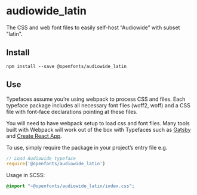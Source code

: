 
# audiowide_latin

The CSS and web font files to easily self-host “Audiowide” with subset "latin".

## Install

`npm install --save @openfonts/audiowide_latin`

## Use

Typefaces assume you’re using webpack to process CSS and files. Each typeface
package includes all necessary font files (woff2, woff) and a CSS file with
font-face declarations pointing at these files.

You will need to have webpack setup to load css and font files. Many tools built
with Webpack will work out of the box with Typefaces such as [Gatsby](https://github.com/gatsbyjs/gatsby)
and [Create React App](https://github.com/facebookincubator/create-react-app).

To use, simply require the package in your project’s entry file e.g.

```javascript
// Load Audiowide typeface
require('@openfonts/audiowide_latin')
```

Usage in SCSS:
```scss
@import "~@openfonts/audiowide_latin/index.css";
```
